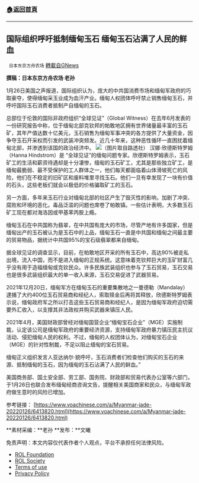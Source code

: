 ###  [:house:返回首頁](https://github.com/ourhimalayas/txt)
---


## 国际组织呼吁抵制缅甸玉石 缅甸玉石沾满了人民的鲜血
` 日本东京方舟农场` [轉載自GNews](https://gnews.org/zh-hans/1924036/)

**撰稿：日本东京方舟农场  老孙**

1月26日美国之声报道，国际组织认为，庞大的中共国消费市场和缅甸军政府的巧取豪夺，使得缅甸采玉业成为血汗产业。缅甸人权团体呼吁禁止销售缅甸玉石，并呼吁国际玉石消费者抵制产自缅甸的玉石。

总部位于伦敦的国际非政府组织“全球见证”（Global Witness）在去年6月发表的一份研究报告中称，位于缅甸北部克钦邦的帕敢地区拥有世界储量最丰富的玉石矿，其年产值达数十亿美元，玉石销售为缅甸军事冲突的各方提供了大量资金，因争夺玉石开采权而引发的武装冲突频发。近几十年来，这种恶性循环一直困扰着缅甸北部，并渗透到该国的政治经济中。
![](https://assets.gnews.org/wp-content/uploads/2022/01/图片-1-33.png)（图片取自路透社）
汉娜·欣德斯特罗姆（Hanna Hindstrom）是 “全球见证”的缅甸问题专家。欣德斯特罗姆表示，玉石矿工的生活和薪资待遇却是十分凄惨，缅甸的玉石矿工，尤其是那些独立矿工，是缅甸最脆弱、最不受保护的工人群体之一，他们每天都面临着山体滑坡死亡的风险，他们在不稳定的旧矿区和废料堆里寻找玉石。他们一旦有幸发现了一块有价值的石头，这些老板们就会以极低的价格骗取矿工的玉石。

另一方面，多年来玉石行业对缅甸北部的社区产生了毁灭性的影响，加剧了冲突、腐败和环境的恶化。毒品泛滥的问题也席卷了帕敢镇。一些估计表明，大多数玉石矿工现在都对海洛因或甲基苯丙胺上瘾。

缅甸玉石在中共国称为翡翠，在中共国有庞大的市场，尽管产地有许多国家，但是缅甸出产的玉石被认为是玉石中的上品，缅甸玉石一直是中共国和缅甸之间最主要的贸易物品，据统计中共国95%的宝石级翡翠都来自缅甸。

据全球见证的调查显示，目前，在帕敢地区开采的所有玉石中，高达90%被走私出境，流入中国，而不是进入缅甸的正规系统。这意味着克钦邦巨大的玉矿财富几乎没有用于造福缅甸或克钦民众。许多民族武装组织也参与了玉石贸易，玉石交易也是很多武装组织最大的单一收入来源，玉石交易促进了武器贸易。

2021年12月20日，缅甸军方在缅甸玉石的重要集散地之一曼德勒（Mandalay）逮捕了大约400位玉石贸易商和经纪人，索取赎金后再将其释放，欣德斯特罗姆表示说，缅甸政府军之所以打击这些玉石贸易商和经纪人，是因为缅甸军政府迫切需要外汇收入，以支撑其非法政权并购买武器来镇压人民。

2021年4月，美国财政部曾经对缅甸国营企业“缅甸宝石企业”（MGE）实施制裁，认定该公司是缅甸军政府的重要经济资源，支持缅甸军政府暴力镇压民主抗议活动、侵犯缅甸人民的权利。不过，缅甸的人权团体认为，对缅甸宝石企业（MGE）的针对性制裁，不足以阻止缅甸的宝石贸易。

缅甸正义组织发言人亚达纳尔·貌呼吁，玉石消费者们检查他们购买的玉石的来源、抵制缅甸的玉石，因为缅甸的玉石沾满了人民的鲜血。”

美国商务部、国土安全部、劳工部、国务院、财政部和贸易代表办公室等六部门，于1月26日也联合发布缅甸经商咨询文告，提醒相关美国商家和民众，与缅甸军政府做生意时的风险已增加。

参考链接：
[https://www.voachinese.com/a/Myanmar-jade-20220126/6413820.html](https://www.voachinese.com/a/Myanmar-jade-20220126/6413820.html)

**素材采编：**老孙
**发布：**文曦

 

免责声明：本文内容仅代表作者个人观点，平台不承担任何法律风险。

- [ROL Foundation](https://rolfoundation.org/)
- [ROL Society](https://rolsociety.org/)
- [Terms of use](https://gnews.org/terms-of-use-3/)
- [Privacy Policy](https://gnews.org/privacy-policy/)
